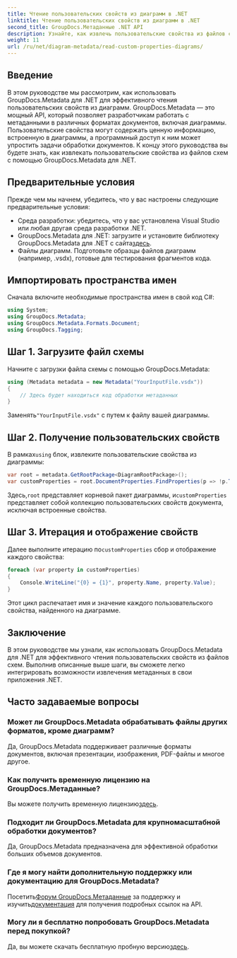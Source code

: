 ```yaml
---
title: Чтение пользовательских свойств из диаграмм в .NET
linktitle: Чтение пользовательских свойств из диаграмм в .NET
second_title: GroupDocs.Метаданные .NET API
description: Узнайте, как извлечь пользовательские свойства из файлов схем в .NET с помощью GroupDocs.Metadata. Простое пошаговое руководство для разработчиков.
weight: 11
url: /ru/net/diagram-metadata/read-custom-properties-diagrams/
---
```

## Введение
В этом руководстве мы рассмотрим, как использовать GroupDocs.Metadata для .NET для эффективного чтения пользовательских свойств из диаграмм. GroupDocs.Metadata — это мощный API, который позволяет разработчикам работать с метаданными в различных форматах документов, включая диаграммы. Пользовательские свойства могут содержать ценную информацию, встроенную в диаграммы, а программный доступ к ним может упростить задачи обработки документов. К концу этого руководства вы будете знать, как извлекать пользовательские свойства из файлов схем с помощью GroupDocs.Metadata для .NET.
## Предварительные условия
Прежде чем мы начнем, убедитесь, что у вас настроены следующие предварительные условия:
- Среда разработки: убедитесь, что у вас установлена Visual Studio или любая другая среда разработки .NET.
-  GroupDocs.Metadata для .NET: загрузите и установите библиотеку GroupDocs.Metadata для .NET с сайта[здесь](https://releases.groupdocs.com/metadata/net/).
- Файлы диаграмм. Подготовьте образцы файлов диаграмм (например, .vsdx), готовые для тестирования фрагментов кода.

## Импортировать пространства имен
Сначала включите необходимые пространства имен в свой код C#:
```csharp
using System;
using GroupDocs.Metadata;
using GroupDocs.Metadata.Formats.Document;
using GroupDocs.Tagging;
```
## Шаг 1. Загрузите файл схемы
Начните с загрузки файла схемы с помощью GroupDocs.Metadata:
```csharp
using (Metadata metadata = new Metadata("YourInputFile.vsdx"))
{
    // Здесь будет находиться код обработки метаданных
}
```
 Заменять`"YourInputFile.vsdx"` с путем к файлу вашей диаграммы.
## Шаг 2. Получение пользовательских свойств
 В рамках`using` блок, извлеките пользовательские свойства из диаграммы:
```csharp
var root = metadata.GetRootPackage<DiagramRootPackage>();
var customProperties = root.DocumentProperties.FindProperties(p => !p.Tags.Contains(Tags.Document.BuiltIn));
```
 Здесь,`root` представляет корневой пакет диаграммы, и`customProperties` представляет собой коллекцию пользовательских свойств документа, исключая встроенные свойства.
## Шаг 3. Итерация и отображение свойств
 Далее выполните итерацию по`customProperties` сбор и отображение каждого свойства:
```csharp
foreach (var property in customProperties)
{
    Console.WriteLine("{0} = {1}", property.Name, property.Value);
}
```
Этот цикл распечатает имя и значение каждого пользовательского свойства, найденного на диаграмме.

## Заключение
В этом руководстве мы узнали, как использовать GroupDocs.Metadata для .NET для эффективного чтения пользовательских свойств из файлов схем. Выполнив описанные выше шаги, вы сможете легко интегрировать возможности извлечения метаданных в свои приложения .NET.

## Часто задаваемые вопросы
### Может ли GroupDocs.Metadata обрабатывать файлы других форматов, кроме диаграмм?
Да, GroupDocs.Metadata поддерживает различные форматы документов, включая презентации, изображения, PDF-файлы и многое другое.
### Как получить временную лицензию на GroupDocs.Метаданные?
 Вы можете получить временную лицензию[здесь](https://purchase.groupdocs.com/temporary-license/).
### Подходит ли GroupDocs.Metadata для крупномасштабной обработки документов?
Да, GroupDocs.Metadata предназначена для эффективной обработки больших объемов документов.
### Где я могу найти дополнительную поддержку или документацию для GroupDocs.Metadata?
 Посетить[Форум GroupDocs.Метаданные](https://forum.groupdocs.com/c/metadata/14) за поддержку и изучить[документация](https://tutorials.groupdocs.com/metadata/net/) для получения подробных ссылок на API.
### Могу ли я бесплатно попробовать GroupDocs.Metadata перед покупкой?
 Да, вы можете скачать бесплатную пробную версию[здесь](https://releases.groupdocs.com/).